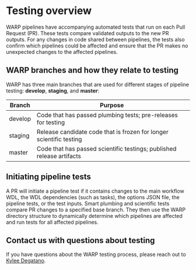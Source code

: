 # Testing overview
WARP pipelines have accompanying automated tests that run on each Pull Request (PR). These tests compare validated outputs to the new PR outputs. For any changes in code shared between pipelines, the tests also confirm which pipelines could be affected and ensure that the PR makes no unexpected changes to the affected pipelines. 

## WARP branches and how they relate to testing

WARP has three main branches that are used for different stages of pipeline testing: **develop**, **staging**, and **master**: 

| Branch | Purpose |
| --- | --- |
| develop |  Code that has passed plumbing tests; pre-releases for testing | 
| staging | Release candidate code that is frozen for longer scientific testing | 
| master | Code that has passed scientific testings; published release artifacts | 

## Initiating pipeline tests

A PR will initiate a pipeline test if it contains changes to the main workflow WDL, the WDL dependencies (such as tasks), the options JSON file, the pipeline tests, or the test inputs. Smart plumbing and scientific tests compare PR changes to a specified base branch. They then use the WARP directory structure to dynamically determine which pipelines are affected and run tests for all affected pipelines. 

## Contact us with questions about testing

If you have questions about the WARP testing process, please reach out to [Kylee Degatano](mailto:kdegatano@broadinstitute.org).
